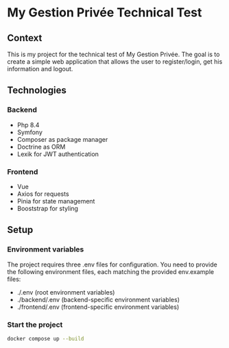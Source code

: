 # My Gestion Privée Technical Test
## Context
This is my project for the technical test of My Gestion Privée. The goal is to create a simple web application that allows 
the user to register/login, get his information and logout.

## Technologies
### Backend
- Php 8.4
- Symfony
- Composer as package manager
- Doctrine as ORM
- Lexik for JWT authentication

### Frontend
- Vue
- Axios for requests
- Pinia for state management
- Booststrap for styling


## Setup
### Environment variables
The project requires three .env files for configuration. You need to provide the following environment files, 
each matching the provided env.example files:

- ./.env (root environment variables)
- ./backend/.env (backend-specific environment variables)
- ./frontend/.env (frontend-specific environment variables)


### Start the project 
```bash
docker compose up --build
```

